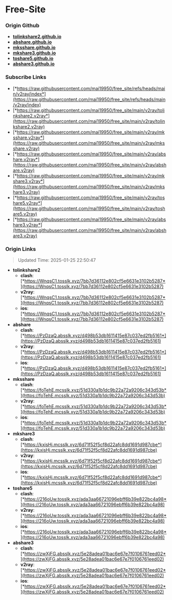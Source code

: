 # Free-Site

### Origin Github

- [**tolinkshare2.github.io**](https://github.com/tolinkshare2/tolinkshare2.github.io)
- [**abshare.github.io**](https://github.com/abshare/abshare.github.io)
- [**mksshare.github.io**](https://github.com/mksshare/mksshare.github.io)
- [**mkshare3.github.io**](https://github.com/mkshare3/mkshare3.github.io)
- [**toshare5.github.io**](https://github.com/toshare5/toshare5.github.io)
- [**abshare3.github.io**](https://github.com/abshare3/abshare3.github.io)

### Subscribe Links

- [*https://raw.githubusercontent.com/mai19950/free_site/refs/heads/main/v2ray/index*](https://raw.githubusercontent.com/mai19950/free_site/refs/heads/main/v2ray/index)
- [*https://raw.githubusercontent.com/mai19950/free_site/main/v2ray/tolinkshare2.v2ray*](https://raw.githubusercontent.com/mai19950/free_site/main/v2ray/tolinkshare2.v2ray)
- [*https://raw.githubusercontent.com/mai19950/free_site/main/v2ray/mksshare.v2ray*](https://raw.githubusercontent.com/mai19950/free_site/main/v2ray/mksshare.v2ray)
- [*https://raw.githubusercontent.com/mai19950/free_site/main/v2ray/abshare.v2ray*](https://raw.githubusercontent.com/mai19950/free_site/main/v2ray/abshare.v2ray)
- [*https://raw.githubusercontent.com/mai19950/free_site/main/v2ray/mkshare3.v2ray*](https://raw.githubusercontent.com/mai19950/free_site/main/v2ray/mkshare3.v2ray)
- [*https://raw.githubusercontent.com/mai19950/free_site/main/v2ray/toshare5.v2ray*](https://raw.githubusercontent.com/mai19950/free_site/main/v2ray/toshare5.v2ray)
- [*https://raw.githubusercontent.com/mai19950/free_site/main/v2ray/abshare3.v2ray*](https://raw.githubusercontent.com/mai19950/free_site/main/v2ray/abshare3.v2ray)

### Origin Links

> Updated Time: 2025-01-25 22:50:47

- **tolinkshare2**
  - **clash**: [*https://WnqsC1.tosslk.xyz/7bb7d36112e802cf5e6631e3102b5287*](https://WnqsC1.tosslk.xyz/7bb7d36112e802cf5e6631e3102b5287)
  - **v2ray**: [*https://WnqsC1.tosslk.xyz/7bb7d36112e802cf5e6631e3102b5287*](https://WnqsC1.tosslk.xyz/7bb7d36112e802cf5e6631e3102b5287)
  - **ios**: [*https://WnqsC1.tosslk.xyz/7bb7d36112e802cf5e6631e3102b5287*](https://WnqsC1.tosslk.xyz/7bb7d36112e802cf5e6631e3102b5287)
- **abshare**
  - **clash**: [*https://PzDzaQ.absslk.xyz/d498b53db1611415e87c037ed2fb5161*](https://PzDzaQ.absslk.xyz/d498b53db1611415e87c037ed2fb5161)
  - **v2ray**: [*https://PzDzaQ.absslk.xyz/d498b53db1611415e87c037ed2fb5161*](https://PzDzaQ.absslk.xyz/d498b53db1611415e87c037ed2fb5161)
  - **ios**: [*https://PzDzaQ.absslk.xyz/d498b53db1611415e87c037ed2fb5161*](https://PzDzaQ.absslk.xyz/d498b53db1611415e87c037ed2fb5161)
- **mksshare**
  - **clash**: [*https://foTehE.mcsslk.xyz/51d330a1b1dc9b22a72a9206c343d53b*](https://foTehE.mcsslk.xyz/51d330a1b1dc9b22a72a9206c343d53b)
  - **v2ray**: [*https://foTehE.mcsslk.xyz/51d330a1b1dc9b22a72a9206c343d53b*](https://foTehE.mcsslk.xyz/51d330a1b1dc9b22a72a9206c343d53b)
  - **ios**: [*https://foTehE.mcsslk.xyz/51d330a1b1dc9b22a72a9206c343d53b*](https://foTehE.mcsslk.xyz/51d330a1b1dc9b22a72a9206c343d53b)
- **mkshare3**
  - **clash**: [*https://kxisHj.mcsslk.xyz/6d71f52f5cf8d22afc8dd1691d987cbe*](https://kxisHj.mcsslk.xyz/6d71f52f5cf8d22afc8dd1691d987cbe)
  - **v2ray**: [*https://kxisHj.mcsslk.xyz/6d71f52f5cf8d22afc8dd1691d987cbe*](https://kxisHj.mcsslk.xyz/6d71f52f5cf8d22afc8dd1691d987cbe)
  - **ios**: [*https://kxisHj.mcsslk.xyz/6d71f52f5cf8d22afc8dd1691d987cbe*](https://kxisHj.mcsslk.xyz/6d71f52f5cf8d22afc8dd1691d987cbe)
- **toshare5**
  - **clash**: [*https://216oUw.tosslk.xyz/ada3aa66721096ebff6b39e822bc4a98*](https://216oUw.tosslk.xyz/ada3aa66721096ebff6b39e822bc4a98)
  - **v2ray**: [*https://216oUw.tosslk.xyz/ada3aa66721096ebff6b39e822bc4a98*](https://216oUw.tosslk.xyz/ada3aa66721096ebff6b39e822bc4a98)
  - **ios**: [*https://216oUw.tosslk.xyz/ada3aa66721096ebff6b39e822bc4a98*](https://216oUw.tosslk.xyz/ada3aa66721096ebff6b39e822bc4a98)
- **abshare3**
  - **clash**: [*https://zwXjFG.absslk.xyz/5e28adea01bac6e67e7f0106761eed02*](https://zwXjFG.absslk.xyz/5e28adea01bac6e67e7f0106761eed02)
  - **v2ray**: [*https://zwXjFG.absslk.xyz/5e28adea01bac6e67e7f0106761eed02*](https://zwXjFG.absslk.xyz/5e28adea01bac6e67e7f0106761eed02)
  - **ios**: [*https://zwXjFG.absslk.xyz/5e28adea01bac6e67e7f0106761eed02*](https://zwXjFG.absslk.xyz/5e28adea01bac6e67e7f0106761eed02)
